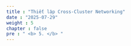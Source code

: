 ```yaml
---
title : "Thiết lập Cross-Cluster Networking"
date : "2025-07-29"
weight : 5
chapter : false
pre : " <b> 5. </b> "
---
```

